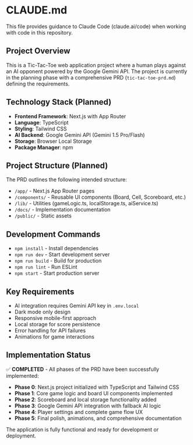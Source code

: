 # CLAUDE.md

This file provides guidance to Claude Code (claude.ai/code) when working with code in this repository.

## Project Overview

This is a Tic-Tac-Toe web application project where a human plays against an AI opponent powered by the Google Gemini API. The project is currently in the planning phase with a comprehensive PRD (`tic-tac-toe-prd.md`) defining the requirements.

## Technology Stack (Planned)

- **Frontend Framework**: Next.js with App Router
- **Language**: TypeScript
- **Styling**: Tailwind CSS
- **AI Backend**: Google Gemini API (Gemini 1.5 Pro/Flash)
- **Storage**: Browser Local Storage
- **Package Manager**: npm

## Project Structure (Planned)

The PRD outlines the following intended structure:
- `/app/` - Next.js App Router pages
- `/components/` - Reusable UI components (Board, Cell, Scoreboard, etc.)
- `/lib/` - Utilities (gameLogic.ts, localStorage.ts, aiService.ts)
- `/docs/` - Implementation documentation
- `/public/` - Static assets

## Development Commands

- `npm install` - Install dependencies
- `npm run dev` - Start development server
- `npm run build` - Build for production
- `npm run lint` - Run ESLint
- `npm start` - Start production server

## Key Requirements

- AI integration requires Gemini API key in `.env.local`
- Dark mode only design
- Responsive mobile-first approach
- Local storage for score persistence
- Error handling for API failures
- Animations for game interactions

## Implementation Status

✅ **COMPLETED** - All phases of the PRD have been successfully implemented:

- **Phase 0**: Next.js project initialized with TypeScript and Tailwind CSS
- **Phase 1**: Core game logic and board UI components implemented
- **Phase 2**: Scoreboard and local storage functionality added
- **Phase 3**: Google Gemini API integration with fallback AI logic
- **Phase 4**: Player settings and complete game flow UX
- **Phase 5**: Final polish, animations, and comprehensive documentation

The application is fully functional and ready for development or deployment.